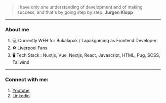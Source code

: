 > I have only one understanding of development and of making success, and that's by going step by step. **Jurgen Klopp**

_____

### About me
1. 💻 Currently WFH for Bukalapak / Lapakgaming as Frontend Developer
2. ⚽ Liverpool Fans
3. 🖥️ Tech Stack : Nuxtjs, Vue, Nextjs, React, Javascript, HTML, Pug, SCSS, Tailwind

___

### Connect with me:
1. [Youtube](https://www.youtube.com/channel/UC3SeCMxKdm1wATz4ASChzWQ/)  
2. [Linkedin](https://www.linkedin.com/in/agungdlgs/)  
